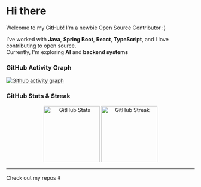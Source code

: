 # Hi there
Welcome to my GitHub! I'm a newbie Open Source Contributor :)

I’ve worked with **Java**, **Spring Boot**, **React**, **TypeScript**, and I love contributing to open source.  
Currently, I'm exploring **AI** and **backend systems** 


### GitHub Activity Graph
[![Github activity graph](https://github-readme-activity-graph.vercel.app/graph?username=Janhvibabani&bg_color=ffffff&color=000000&line=ff5f5f&point=1f1f1f&area=true&hide_border=true)](https://github.com/ashutosh00710/github-readme-activity-graph)


### GitHub Stats & Streak

<p align="center">
  <img src="https://github-readme-stats.vercel.app/api?username=Janhvibabani&show_icons=true&theme=radical" alt="GitHub Stats" height="150" />
  <img src="https://streak-stats.demolab.com/?user=Janhvibabani&theme=radical&hide_border=true" alt="GitHub Streak" height="150" />
</p>

---

Check out my repos ⬇️
